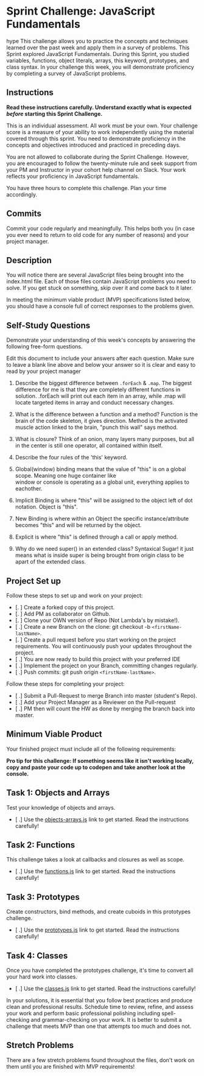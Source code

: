 # Sprint Challenge: JavaScript Fundamentals
hype
This challenge allows you to practice the concepts and techniques learned over the past week and apply them in a survey of problems. This Sprint explored JavaScript Fundamentals. During this Sprint, you studied variables, functions, object literals, arrays, this keyword, prototypes, and class syntax. In your challenge this week, you will demonstrate proficiency by completing a survey of JavaScript problems.

## Instructions

**Read these instructions carefully. Understand exactly what is expected _before_ starting this Sprint Challenge.**

This is an individual assessment. All work must be your own. Your challenge score is a measure of your ability to work independently using the material covered through this sprint. You need to demonstrate proficiency in the concepts and objectives introduced and practiced in preceding days.

You are not allowed to collaborate during the Sprint Challenge. However, you are encouraged to follow the twenty-minute rule and seek support from your PM and Instructor in your cohort help channel on Slack. Your work reflects your proficiency in JavaScript fundamentals.

You have three hours to complete this challenge. Plan your time accordingly.

## Commits

Commit your code regularly and meaningfully. This helps both you (in case you ever need to return to old code for any number of reasons) and your project manager.

## Description

You will notice there are several JavaScript files being brought into the index.html file.  Each of those files contain JavaScript problems you need to solve.  If you get stuck on something, skip over it and come back to it later.

In meeting the minimum viable product (MVP) specifications listed below, you should have a console full of correct responses to the problems given.

## Self-Study Questions

Demonstrate your understanding of this week's concepts by answering the following free-form questions.

Edit this document to include your answers after each question. Make sure to leave a blank line above and below your answer so it is clear and easy to read by your project manager

1. Describe the biggest difference between `.forEach` & `.map`.
The biggest difference for me is that they are completely different functions in solution. .forEach will print out each item in an array, while .map will locate targeted items in array and conduct necessary changes.

2. What is the difference between a function and a method?
Function is the brain of the code skeleton, it gives direction. Method is the activated muscle action linked to the brain, "punch this wall" says method.

3. What is closure?
Think of an onion, many layers many purposes, but all in the center is still one operator, all contained within itself.

4. Describe the four rules of the 'this' keyword.
  1. Global(window) binding means that the value of "this" is on a global scope. Meaning one huge container like  
  window or console is operating as a global unit, everything applies to eachother.
  2. Implicit Binding is where "this" will be assigned to the object left of dot notation. Object is "this".
  3. New Binding is where within an Object the specific instance/attribute becomes "this" 
  and will be returned by the object.
  4. Explicit is where "this" is defined through a call or apply method.

5. Why do we need super() in an extended class?
Syntaxical Sugar! it just means what is inside super is being brought from origin class to be apart of the extended class.

## Project Set up

Follow these steps to set up and work on your project:

- [. ] Create a forked copy of this project.
- [. ] Add PM as collaborator on Github.
- [. ] Clone your OWN version of Repo (Not Lambda's by mistake!).
- [ .] Create a new Branch on the clone: git checkout -b `<firstName-lastName>`.
- [. ] Create a pull request before you start working on the project requirements.  You will continuously push your updates throughout the project.
- [ .] You are now ready to build this project with your preferred IDE
- [ .] Implement the project on your Branch, committing changes regularly.
- [ .] Push commits: git push origin `<firstName-lastName>`.

Follow these steps for completing your project:

- [ .] Submit a Pull-Request to merge <firstName-lastName> Branch into master (student's  Repo).
- [ .] Add your Project Manager as a Reviewer on the Pull-request
- [ .] PM then will count the HW as done by  merging the branch back into master.


## Minimum Viable Product

Your finished project must include all of the following requirements:

**Pro tip for this challenge: If something seems like it isn't working locally, copy and paste your code up to codepen and take another look at the console.**

## Task 1: Objects and Arrays
Test your knowledge of objects and arrays. 
* [ .] Use the [objects-arrays.js](challenges/objects-arrays.js) link to get started.  Read the instructions carefully!

## Task 2: Functions
This challenge takes a look at callbacks and closures as well as scope. 
* [ .] Use the [functions.js](challenges/functions.js) link to get started. Read the instructions carefully!

## Task 3: Prototypes
Create constructors, bind methods, and create cuboids in this prototypes challenge.
* [ .] Use the [prototypes.js](challenges/prototypes.js) link to get started. Read the instructions carefully!

## Task 4: Classes
Once you have completed the prototypes challenge, it's time to convert all your hard work into classes.
* [ .] Use the [classes.js](challenges/classes.js) link to get started. Read the instructions carefully!

In your solutions, it is essential that you follow best practices and produce clean and professional results. Schedule time to review, refine, and assess your work and perform basic professional polishing including spell-checking and grammar-checking on your work. It is better to submit a challenge that meets MVP than one that attempts too much and does not.

## Stretch Problems

There are a few stretch problems found throughout the files, don't work on them until you are finished with MVP requirements!
